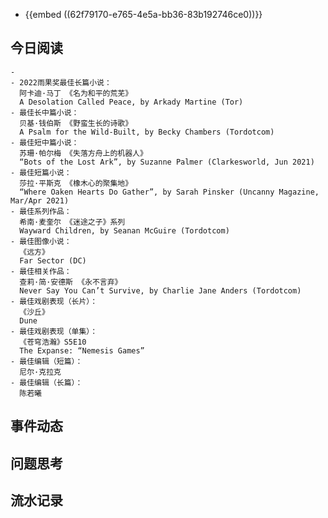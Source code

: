- {{embed ((62f79170-e765-4e5a-bb36-83b192746ce0))}}
## 今日阅读
	-
	- 2022雨果奖最佳长篇小说：
	  阿卡迪·马丁 《名为和平的荒芜》
	  A Desolation Called Peace, by Arkady Martine (Tor)
	- 最佳长中篇小说：
	  贝基·钱伯斯 《野蛮生长的诗歌》
	  A Psalm for the Wild-Built, by Becky Chambers (Tordotcom)
	- 最佳短中篇小说：
	  苏珊·帕尔梅 《失落方舟上的机器人》
	  “Bots of the Lost Ark”, by Suzanne Palmer (Clarkesworld, Jun 2021)
	- 最佳短篇小说：
	  莎拉·平斯克 《橡木心的聚集地》
	  “Where Oaken Hearts Do Gather”, by Sarah Pinsker (Uncanny Magazine, Mar/Apr 2021)
	- 最佳系列作品：
	  希南·麦奎尔 《迷途之子》系列 
	  Wayward Children, by Seanan McGuire (Tordotcom)
	- 最佳图像小说：
	  《远方》
	  Far Sector (DC)
	- 最佳相关作品：
	  查莉·简·安德斯 《永不言弃》
	  Never Say You Can’t Survive, by Charlie Jane Anders (Tordotcom)
	- 最佳戏剧表现（长片）：
	  《沙丘》
	  Dune
	- 最佳戏剧表现（单集）：
	  《苍穹浩瀚》S5E10
	  The Expanse: “Nemesis Games”
	- 最佳编辑（短篇）：
	  尼尔·克拉克
	- 最佳编辑（长篇）：
	  陈若曦
## 事件动态
## 问题思考
## 流水记录
